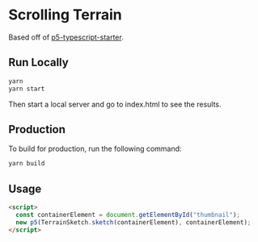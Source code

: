 # Scrolling Terrain

Based off of [p5-typescript-starter](https://github.com/Gaweph/p5-typescript-starter).

## Run Locally

```bash
yarn
yarn start
```

Then start a local server and go to index.html to see the results.

## Production

To build for production, run the following command:

```bash
yarn build
```

## Usage

```html
<script>
  const containerElement = document.getElementById("thumbnail");
  new p5(TerrainSketch.sketch(containerElement), containerElement);
</script>
```

